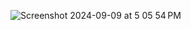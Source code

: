 ![Screenshot 2024-09-09 at 5 05 54 PM](https://github.com/user-attachments/assets/68b12f8b-a853-4b44-a479-9a7f06779041)
